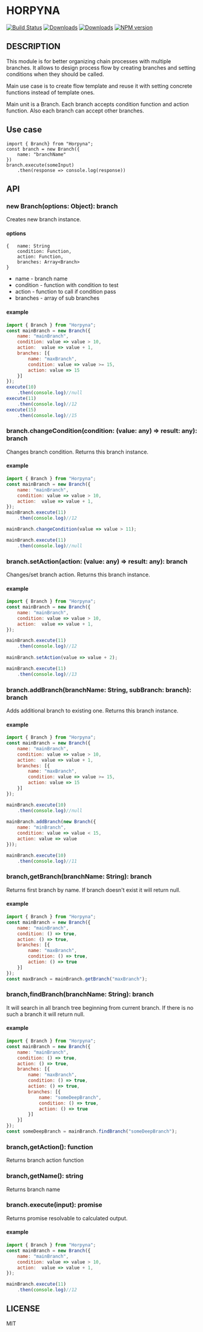 # HORPYNA
[![Build Status](https://travis-ci.org/uhlryk/horpyna.svg)](https://travis-ci.org/uhlryk/horpyna)
[![Downloads](https://img.shields.io/npm/dt/horpyna.svg)](https://www.npmjs.com/package/horpyna)
[![Downloads](https://img.shields.io/npm/dm/horpyna.svg)](https://www.npmjs.com/package/horpyna)
[![NPM version](https://img.shields.io/npm/v/horpyna.svg)](https://www.npmjs.com/package/horpyna)

## DESCRIPTION

This module is for better organizing chain processes with multiple branches.
It allows to design process flow by creating branches and setting conditions when 
they should be called. 

Main use case is to create flow template and reuse it with setting concrete functions instead of template ones.

Main unit is a Branch. Each branch accepts condition function and action function. 
Also each branch can accept other branches. 

## Use case

```
import { Branch} from "Horpyna";
const branch = new Branch({
    name: "branchName"
})
branch.execute(someInput)
    .then(response => console.log(response))
```

## API


### new Branch(options: Object): branch

Creates new branch instance.

#### options

```
{   name: String
    condition: Function,
    action: Function,
    branches: Array<Branch>
}
```

 * name - branch name
 * condition - function with condition to test
 * action - function to call if condition pass
 * branches - array of sub branches
 
#### example

```javascript
import { Branch } from "Horpyna";
const mainBranch = new Branch({ 
    name: "mainBranch",
    condition: value => value > 10, 
    action:  value => value + 1,
    branches: [{
        name: "maxBranch",
        condition: value => value >= 15,
        action: value => 15
    }]
});
execute(10)
    .then(console.log)//null
execute(11)
    .then(console.log)//12
execute(15)
    .then(console.log)//15
```

### branch.changeCondition(condition: (value: any) => result: any): branch

Changes branch condition. Returns this branch instance.

#### example
```javascript
import { Branch } from "Horpyna";
const mainBranch = new Branch({ 
    name: "mainBranch",
    condition: value => value > 10, 
    action:  value => value + 1,
});
mainBranch.execute(11)
    .then(console.log)//12

mainBranch.changeCondition(value => value > 11);

mainBranch.execute(11)
    .then(console.log)//null
```

### branch.setAction(action: (value: any) => result: any): branch

Changes/set branch action. Returns this branch instance.

#### example
```javascript
import { Branch } from "Horpyna";
const mainBranch = new Branch({ 
    name: "mainBranch",
    condition: value => value > 10, 
    action:  value => value + 1,
});

mainBranch.execute(11)
    .then(console.log)//12
    
mainBranch.setAction(value => value + 2);

mainBranch.execute(11)
    .then(console.log)//13
```

### branch.addBranch(branchName: String, subBranch: branch): branch

Adds additional branch to existing one. Returns this branch instance. 

#### example
```javascript
import { Branch } from "Horpyna";
const mainBranch = new Branch({ 
    name: "mainBranch",
    condition: value => value > 10, 
    action:  value => value + 1,
    branches: [{
        name: "maxBranch",
        condition: value => value >= 15,
        action: value => 15
    }]
});

mainBranch.execute(10)
    .then(console.log)//null
    
mainBranch.addBranch(new Branch({
    name: "minBranch",
    condition: value => value < 15,
    action: value => value
}));

mainBranch.execute(10)
    .then(console.log)//11
```

### branch,getBranch(branchName: String): branch

Returns first branch by name. If branch doesn't exist it will return null.

#### example
```javascript
import { Branch } from "Horpyna";
const mainBranch = new Branch({ 
    name: "mainBranch",
    condition: () => true,
    action: () => true,
    branches: [{
        name: "maxBranch",
        condition: () => true,
        action: () => true
    }]
});
const maxBranch = mainBranch.getBranch("maxBranch");
```

### branch,findBranch(branchName: String): branch

It will search in all branch tree beginning from current branch. If there is no such a branch it will return null.

#### example
```javascript
import { Branch } from "Horpyna";
const mainBranch = new Branch({ 
    name: "mainBranch",
    condition: () => true,
    action: () => true,
    branches: [{
        name: "maxBranch",
        condition: () => true,
        action: () => true,
        branches: [{
            name: "someDeepBranch",
            condition: () => true,
            action: () => true
        }]
    }]
});
const someDeepBranch = mainBranch.findBranch("someDeepBranch");
```
### branch,getAction(): function

Returns branch action function

### branch,getName(): string

Returns branch name

### branch.execute(input): promise

Returns promise resolvable to calculated output.

#### example
```javascript
import { Branch } from "Horpyna";
const mainBranch = new Branch({ 
    name: "mainBranch",
    condition: value => value > 10, 
    action:  value => value + 1,
});

mainBranch.execute(11)
    .then(console.log)//12
```

## LICENSE

MIT



